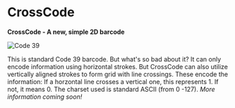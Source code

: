 # CrossCode
**CrossCode - A new, simple 2D barcode**

![Code 39](https://upload.wikimedia.org/wikipedia/commons/thumb/0/0b/Code_3_of_9.svg/262px-Code_3_of_9.svg.png)

This is standard Code 39 barcode. But what's so bad about it? It can only encode information using horizontal strokes. But CrossCode can also utilize vertically aligned strokes to form grid with line crossings. These encode the information: If a horzontal line crosses a vertical one, this represents 1. If not, it means 0. The charset used is standard ASCII (from 0 -127).
*More information coming soon!*
